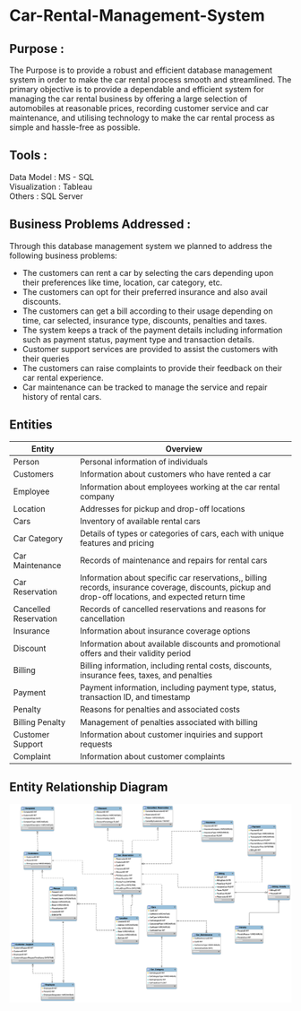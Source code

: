 # Car-Rental-Management-System

## Purpose : 

The Purpose is to provide a robust and efficient database management system in order to make the car rental process smooth and streamlined. The primary objective is to provide a dependable and efficient system for managing the car rental business by offering a large selection of automobiles at reasonable prices, recording customer service and car maintenance, and utilising technology to make the car rental process as simple and hassle-free as possible.


## Tools : 

Data Model  : MS - SQL
<br>
Visualization : Tableau 
<br>
Others : SQL Server

## Business Problems Addressed :

Through this database management system we planned to address the following business problems:
* The customers can rent a car by selecting the cars depending upon their preferences like time, location, car category, etc. 
* The customers can opt for their preferred insurance and also avail discounts.
* The customers can get a bill according to their usage depending on time, car selected, insurance type, discounts, penalties and taxes.
* The system keeps a track of the payment details including information such as payment status, payment type and transaction details.
* Customer support services are provided to assist the customers with their queries
* The customers can raise complaints to provide their feedback on their car rental experience.
* Car maintenance can be tracked to manage the service and repair history of rental cars.


## Entities

| Entity  | Overview |
| ------------- | ------------- |
| Person  | Personal information of individuals |
| Customers  | Information about customers who have rented a car  |
| Employee  | Information about employees working at the car rental company |
| Location | Addresses for pickup and drop-off locations |
| Cars | Inventory of available rental cars |
| Car Category | Details of types or categories of cars, each with unique features and pricing |
| Car Maintenance | Records of maintenance and repairs for rental cars |
| Car Reservation | Information about specific car reservations,, billing records, insurance coverage, discounts, pickup and drop-off locations, and expected return time |
| Cancelled Reservation | Records of cancelled reservations and reasons for cancellation |
| Insurance | Information about insurance coverage options |
| Discount | Information about available discounts and promotional offers and their validity period |
| Billing | Billing information, including rental costs, discounts, insurance fees, taxes, and penalties |
| Payment | Payment information, including payment type, status, transaction ID, and timestamp |
| Penalty | Reasons for penalties and associated costs |
| Billing Penalty | Management of penalties associated with billing |
| Customer Support | Information about customer inquiries and support requests |
| Complaint | Information about customer complaints|


## Entity Relationship Diagram 

<p align="center">
  <img src="https://github.com/vidhisejpal/Car-Rental-Management-System/blob/main/Final_ERD.png">
</p>
